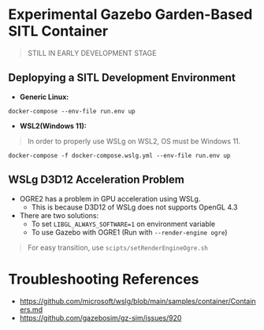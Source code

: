 # Experimental Gazebo Garden-Based SITL Container

> STILL IN EARLY DEVELOPMENT STAGE

## Deplopying a SITL Development Environment

- **Generic Linux:**

```shell
docker-compose --env-file run.env up
```

- **WSL2(Windows 11):**

> In order to properly use WSLg on WSL2, OS must be Windows 11.

```shell
docker-compose -f docker-compose.wslg.yml --env-file run.env up
```

## WSLg D3D12 Acceleration Problem

- OGRE2 has a problem in GPU acceleration using WSLg.
  - This is because D3D12 of WSLg does not supports OpenGL 4.3
- There are two solutions:
  - To set `LIBGL_ALWAYS_SOFTWARE=1` on environment variable
  - To use Gazebo with OGRE1 (Run with `--render-engine ogre`)

> For easy transition, use `scipts/setRenderEngineOgre.sh`

# Troubleshooting References

- https://github.com/microsoft/wslg/blob/main/samples/container/Containers.md
- https://github.com/gazebosim/gz-sim/issues/920